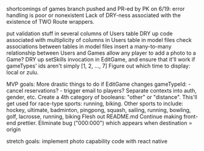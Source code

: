 shortcomings of games branch pushed and PR-ed by PK on  6/19:
    error handling is poor or nonexistent
    Lack of DRY-ness associated with the existence of TWO Route wrappers.

put validation stuff in several columns of Users table
DRY up code associated with multiplicity of columns in Users table
in model files check associations between tables
in model files insert a many-to-many relationship between Users and Games
allow any player to add a photo to a Game?
DRY up setSkills invocation in EditGame, and ensure that it'll work if gameTypes' ids aren't simply [1, 2, ..., 7]
Figure out which time to display: local or zulu.

MVP goals:
    More drastic things to do if EditGame changes gameTypeId:
        - cancel reservations?
        - trigger email to players?
    Separate contexts into auth, gender, etc.
    Create a 4th category of booleans: "other" or "distance".  This'll get used for race-type sports: running, biking.
    Other sports to include:
        hockey, ultimate, badminton, pingpong, squash, sailing, running, bowling, golf, lacrosse, running, biking
    Flesh out README.md
    Continue making front-end prettier.
    Eliminate bug ("000:000") which appears when destination = origin

stretch goals:
    implement photo capability
    code with react native
